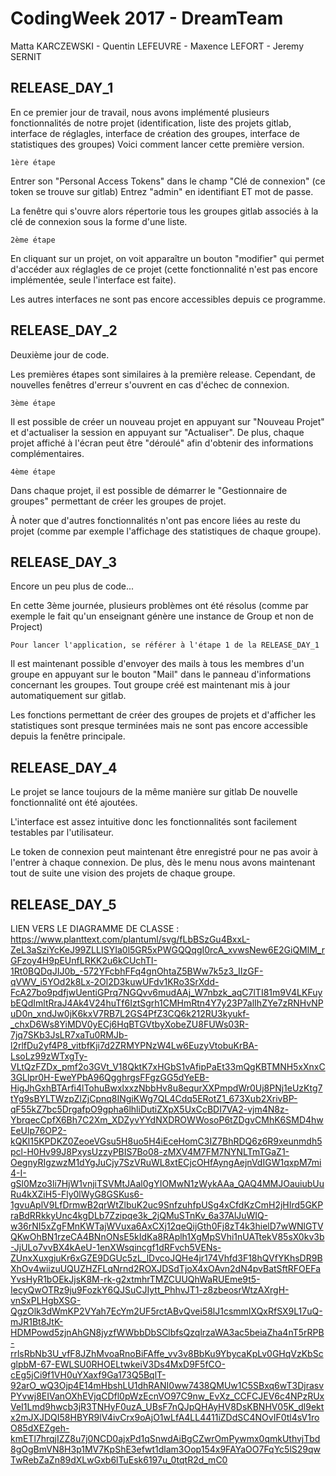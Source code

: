 # CodingWeek 2017 - DreamTeam
Matta KARCZEWSKI - Quentin LEFEUVRE - Maxence LEFORT - Jeremy SERNIT

##  RELEASE_DAY_1
En ce premier jour de travail, nous avons implémenté plusieurs fonctionnalités de notre projet (identification, liste des projets gitlab, interface de réglagles, interface de création des groupes, interface de statistiques des groupes)
Voici comment lancer cette première version.

    1ère étape
Entrer son "Personal Access Tokens" dans le champ "Clé de connexion" (ce token se trouve sur gitlab)
Entrez "admin" en identifiant ET mot de passe.

La fenêtre qui s'ouvre alors répertorie tous les groupes gitlab associés à la clé de connexion sous la forme d'une liste.

    2ème étape
En cliquant sur un projet, on voit apparaître un bouton "modifier" qui permet d'accéder aux réglagles de ce projet (cette fonctionnalité n'est pas encore implémentée, seule l'interface est faite).

Les autres interfaces ne sont pas encore accessibles depuis ce programme.

##  RELEASE_DAY_2
Deuxième jour de code.

Les premières étapes sont similaires à la première release. Cependant, de nouvelles fenêtres d'erreur s'ouvrent en cas d'échec de connexion.

    3ème étape
Il est possible de créer un nouveau projet en appuyant sur "Nouveau Projet" et d'actualiser la session en appuyant sur "Actualiser".
De plus, chaque projet affiché à l'écran peut être "déroulé" afin d'obtenir des informations complémentaires.

    4ème étape
Dans chaque projet, il est possible de démarrer le "Gestionnaire de groupes" permettant de créer les groupes de projet.

À noter que d'autres fonctionnalités n'ont pas encore liées au reste du projet (comme par exemple l'affichage des statistiques de chaque groupe).

##  RELEASE_DAY_3
Encore un peu plus de code...

En cette 3ème journée, plusieurs problèmes ont été résolus (comme par exemple le fait qu'un enseignant génère une instance de Group et non de Project)

    Pour lancer l'application, se référer à l'étape 1 de la RELEASE_DAY_1
    
Il est maintenant possible d'envoyer des mails à tous les membres d'un groupe en appuyant sur le bouton "Mail" dans le panneau d'informations concernant les groupes.
Tout groupe créé est maintenant mis à jour automatiquement sur gitlab.

Les fonctions permettant de créer des groupes de projets et d'afficher les statistiques sont presque terminées mais ne sont pas encore accessible depuis la fenêtre principale.

##  RELEASE_DAY_4

Le projet se lance toujours de la même manière sur gitlab
De nouvelle fonctionnalité ont été ajoutées.

L'interface est assez intuitive donc les fonctionnalités sont facilement testables par l'utilisateur.

Le token de connexion peut maintenant être enregistré pour ne pas avoir à l'entrer à chaque connexion.
De plus, dès le menu nous avons maintenant tout de suite une vision des projets de chaque groupe.

## RELEASE_DAY_5

LIEN VERS LE DIAGRAMME DE CLASSE :
https://www.planttext.com/plantuml/svg/fLbBSzGu4BxxL-ZeL3aSziYcKeJ99ZLLISYIa0l5GR5xPWGQQqgI0rcA_xvwsNew6E2GiQMlM_rGFzoy4H9pEUnfLRKK2u6kCUchTI-1Rt0BQDqJIJ0b_-572YFcbhFFq4gnOhtaZ5BWw7k5z3_IIzGF-qVWV_i5YOd2k8Lx-2Ol2D3kuwUFdv1KRo3SrXdd-FcA27bo9pdfjwUentiGPrq7NGQvv6mudAAj_W7nbzk_aqC7lTI81m9V4LKFuybEQdImltRraJ4Ak4V24huTf6IztSgrh1CMHmRtn4Y7y23P7alIhZYe7zRNHvNPuD0n_xndJw0jK6kxV7RB7L2GS4PfZ3CQ6k212RU3kyukf-_chxD6Ws8YiMDV0yECj6HqBTGVtbyXobeZU8FUWs03R-7jq7SKb3JsLR7xaTu0RMJb-l2rlfDu2yf4P8_vitbfKji7d2ZRMYPNzW4Lw6EuzyVtobuKrBA-LsoLz99zWTxgTy-VLtQzFZDx_pmf2o3GVt_V18QktK7xHGbS1vAfipPaEt33mQgKBTMNH5xXnxC3GLlpr0H-EweYPbA96QgghrgsFFgzGG5dYeEB-HigJhGxhBTArfi4lTohuBwxlxxzNbbHv8u8equrXXPmpdWr0Uj8PNj1eUzKtg7tYg9sBYLTWzpZlZjCpnq8INgiKWg7QL4Cdq5ERotZ1_673Xub2XrivBP-qF55kZ7bc5DrgafpO9gpha6lhliDutiZXpX5UxCcBDI7VA2-vjm4N8z-YbrqecCpfX6Bh7C2Xm_XDZyvYYdNXDROWWosoP6tZDgvCMhK6SMD4hwEeUlp76OP2-kQKl15KPDKZ0ZeoeVGsu5H8uo5H4iEceHomC3IZ7BhRDQ6z6R9xeunmdh5pcl-H0Hv99J8PxysUzzyPBIS7Bo08-zMXV4M7FM7NYNLTmTGaZ1-OegnyRIgzwzM1dYgJuCjy7SzVRuWL8xtECjcOHfAyngAejnVdIGW1qxpM7mi4-I-gSl0Mzo3li7HjW1vnjiTSVMtJAal0gYIOMwN1zWykAAa_QAQ4MMJOauiubUuRu4kXZiH5-Fly0lWyG8GSKus6-1gvuAplV9LfDrmwB2qrWtZlbuK2uc9SnfzuhfpUSg4xCfdKzCmH2jHIrd5GKPraBdRRkkyUnc4kgDLb7Zzipqe3k_2jQMuSTnKv_6a37AlJuWIQ-w36rNI5xZgFMnKWTajWVuxa6AxCXj12qeQijGth0Fj8zT4k3hielD7wWNlGTVQKwOhBN1rzeCA4BNnONsE5kIdKa8RAplh1XgMpSVhi1nUATtekV85sX0kv3b-JjULo7vvBX4kAeU-1enXWsqincgf1dRFvch5VENs-ZUnxXuxgjuKr6xGZE9DGUc5zL_lDvcoJQHe4jr174Vhfd3F18hQVfYKhsDR9BXhOv4wiizuUQUZHZFLqNrnd2ROXJDSdTjoX4xOAvn2dN4pvBatSftRFOEFaYvsHyR1bOEkJjsK8M-rk-g2xtmhrTMZCUUQhWaRUEme9t5-IecyQwOTRz9ju9FozkY6QJSuCJIytt_PhhvJT1-z8zbeosrWtzAXrgH-vnSxPLHgbXSG-QgzOlk3dWmKP2VYah7EcYm2UF5rctABvQvei58lJ1csmmIXQxRfSX9L17uQ-mJR1Bt8JtK-HDMPowd5zjnAhGN8jyzfWWbbDbSClbfsQzqlrzaWA3ac5beiaZha4nT5rRPB-rrlsRbNb3U_vfF8JZhMvoaRnoBiFAffe_vv3v8BbKu9YbycaKpLv0GHqVzKbScglpbM-67-EWLSU0RHOELtwkeiV3Ds4MxD9F5fCO-cEg5jCi9f1VH0uYXaxf9Ga173Q5BqlT-92arO_wQ3Ojp4E14mHbshLU1dhRANI0ww7438QMUw1C5SBxq6wT3DjrasvPYvwj8EIVanOXhEVjqCDfl0pWzEcnVO97C9nw_EvXz_CCFCJEV6c4NPzRUxVeI1Lmd9hwcb3jR3TNHyF0uzA_UBsF7nQJpQHAyHV8DsKBNHV05K_dl9ektx2mJXJDQI58HBYR9lV4ivCrx9oAjO1wLfA4LL4411iZDdSC4NOvIF0tl4sV1roO85dXEZgeh-kmETl7hrqjIZZ8u7j0NCD0ajxPd1qSnwdAiBgCZwrOmPywmx0qmkUthvjTbd8gOgBmVN8H3p1MV7KpShE3efwt1dlam3Oop154x9FAYaOO7FqYc5lS29qwTwRebZaZn89dXLwGxb6lTuEsk6197u_0tqtR2d_mC0

